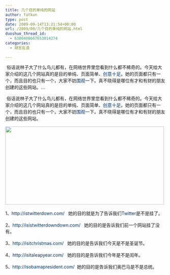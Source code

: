 ```yaml
---
title: 几个目的单纯的网站
author: fatkun
type: post
date: 2009-09-14T13:21:54+00:00
url: /2009/09/几个目的单纯的网站.html
duoshuo_thread_id:
  - 6300408667653014274
categories:
  - 胡言乱语

---
```

&nbsp;<span class="Apple-style-span" style="font-family: Verdana; font-size: 14px; line-height: 21px; ">俗话说林子大了什么鸟儿都有，在网络世界里您看到什么都不稀奇的。今天给大家介绍的这几个网站真的是目的单纯、页面简单、<a href="http://www.zhuaxiami.com/qq-mail-doodle.html" style="margin-top: 0px; margin-right: 0px; margin-bottom: 0px; margin-left: 0px; padding-top: 0px; padding-right: 0px; padding-bottom: 0px; padding-left: 0px; color: rgb(0, 51, 102); text-decoration: none; ">创意十足</a>。她的页面都只有一个，而且目的也只有一个，大家不妨<a href="http://www.zhuaxiami.com/weiguan.html" style="margin-top: 0px; margin-right: 0px; margin-bottom: 0px; margin-left: 0px; padding-top: 0px; padding-right: 0px; padding-bottom: 0px; padding-left: 0px; color: rgb(0, 51, 102); text-decoration: none; ">围观</a>一下。真不晓得是哪位有才和有财的朋友创建的这些网站。&#8230;</p> 

<p>  </span></p>
<p>  <!--more--></p>

<p>  &nbsp;<span class="Apple-style-span" style="font-family: Verdana; font-size: 14px; line-height: 21px; ">俗话说林子大了什么鸟儿都有，在网络世界里您看到什么都不稀奇的。今天给大家介绍的这几个网站真的是目的单纯、页面简单、<a href="http://www.zhuaxiami.com/qq-mail-doodle.html" style="margin-top: 0px; margin-right: 0px; margin-bottom: 0px; margin-left: 0px; padding-top: 0px; padding-right: 0px; padding-bottom: 0px; padding-left: 0px; color: rgb(0, 51, 102); text-decoration: none; ">创意十足</a>。她的页面都只有一个，而且目的也只有一个，大家不妨<a href="http://www.zhuaxiami.com/weiguan.html" style="margin-top: 0px; margin-right: 0px; margin-bottom: 0px; margin-left: 0px; padding-top: 0px; padding-right: 0px; padding-bottom: 0px; padding-left: 0px; color: rgb(0, 51, 102); text-decoration: none; ">围观</a>一下。真不晓得是哪位有才和有财的朋友创建的这些网站。</p> 
  
  <p style="margin-top: 0px; margin-right: 0px; margin-bottom: 1em; margin-left: 0px; padding-top: 0px; padding-right: 0px; padding-bottom: 0px; padding-left: 0px; ">    <img width="500" height="245" alt="" class="alignnone" altsrc="http://img.cnbeta.com/newsimg/090914/1105530135320527.jpg" src="http://img.cnbeta.com/newsimg/090914/1105530135320527.jpg" style="margin-top: 0px; margin-right: 0px; margin-bottom: 0px; margin-left: 0px; padding-top: 0px; padding-right: 0px; padding-bottom: 0px; padding-left: 0px; border-top-width: 0px; border-right-width: 0px; border-bottom-width: 0px; border-left-width: 0px; border-style: initial; border-color: initial; " /><br style="margin-top: 0px; margin-right: 0px; margin-bottom: 0px; margin-left: 0px; padding-top: 0px; padding-right: 0px; padding-bottom: 0px; padding-left: 0px; " /><br style="margin-top: 0px; margin-right: 0px; margin-bottom: 0px; margin-left: 0px; padding-top: 0px; padding-right: 0px; padding-bottom: 0px; padding-left: 0px; " />1、<a href="http://istwitterdown.com/" style="margin-top: 0px; margin-right: 0px; margin-bottom: 0px; margin-left: 0px; padding-top: 0px; padding-right: 0px; padding-bottom: 0px; padding-left: 0px; color: rgb(0, 51, 102); text-decoration: none; ">http://istwitterdown.com/</a>&nbsp;&nbsp; 她的目的就是为了告诉我们<a href="http://www.zhuaxiami.com/twitter-sina.html" style="margin-top: 0px; margin-right: 0px; margin-bottom: 0px; margin-left: 0px; padding-top: 0px; padding-right: 0px; padding-bottom: 0px; padding-left: 0px; color: rgb(0, 51, 102); text-decoration: none; ">Twitter</a>是不是挂了。<br style="margin-top: 0px; margin-right: 0px; margin-bottom: 0px; margin-left: 0px; padding-top: 0px; padding-right: 0px; padding-bottom: 0px; padding-left: 0px; " /><br style="margin-top: 0px; margin-right: 0px; margin-bottom: 0px; margin-left: 0px; padding-top: 0px; padding-right: 0px; padding-bottom: 0px; padding-left: 0px; " />2、<a href="http://isistwitterdowndown.com/" style="margin-top: 0px; margin-right: 0px; margin-bottom: 0px; margin-left: 0px; padding-top: 0px; padding-right: 0px; padding-bottom: 0px; padding-left: 0px; color: rgb(0, 51, 102); text-decoration: none; ">http://isistwitterdowndown.com/</a>&nbsp;&nbsp; 她的目的是告诉我们前一个网站挂了没有。<br style="margin-top: 0px; margin-right: 0px; margin-bottom: 0px; margin-left: 0px; padding-top: 0px; padding-right: 0px; padding-bottom: 0px; padding-left: 0px; " /><br style="margin-top: 0px; margin-right: 0px; margin-bottom: 0px; margin-left: 0px; padding-top: 0px; padding-right: 0px; padding-bottom: 0px; padding-left: 0px; " />3、<a href="http://isitchristmas.com/" style="margin-top: 0px; margin-right: 0px; margin-bottom: 0px; margin-left: 0px; padding-top: 0px; padding-right: 0px; padding-bottom: 0px; padding-left: 0px; color: rgb(0, 51, 102); text-decoration: none; ">http://isitchristmas.com/</a>&nbsp;&nbsp; 她的目的是告诉我们今天是不是圣诞节。<br style="margin-top: 0px; margin-right: 0px; margin-bottom: 0px; margin-left: 0px; padding-top: 0px; padding-right: 0px; padding-bottom: 0px; padding-left: 0px; " /><br style="margin-top: 0px; margin-right: 0px; margin-bottom: 0px; margin-left: 0px; padding-top: 0px; padding-right: 0px; padding-bottom: 0px; padding-left: 0px; " />4、<a href="http://isitaleapyear.com/" style="margin-top: 0px; margin-right: 0px; margin-bottom: 0px; margin-left: 0px; padding-top: 0px; padding-right: 0px; padding-bottom: 0px; padding-left: 0px; color: rgb(0, 51, 102); text-decoration: none; ">http://isitaleapyear.com/</a>&nbsp;&nbsp; 她的目的是告诉我们今年是不是闰年。<br style="margin-top: 0px; margin-right: 0px; margin-bottom: 0px; margin-left: 0px; padding-top: 0px; padding-right: 0px; padding-bottom: 0px; padding-left: 0px; " /><br style="margin-top: 0px; margin-right: 0px; margin-bottom: 0px; margin-left: 0px; padding-top: 0px; padding-right: 0px; padding-bottom: 0px; padding-left: 0px; " />5、<a href="http://isobamapresident.com/" style="margin-top: 0px; margin-right: 0px; margin-bottom: 0px; margin-left: 0px; padding-top: 0px; padding-right: 0px; padding-bottom: 0px; padding-left: 0px; color: rgb(0, 51, 102); text-decoration: none; ">http://isobamapresident.com/</a>&nbsp; 她的目的是告诉我们奥巴马是不是总统。  </p>
  <p>    </span>  </p>